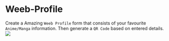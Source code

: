 # Weeb-Profile
Create a Amazing `Weeb Profile` form that consists of your favourite `Anime/Manga` information. Then generate a `QR Code` based on entered details.
<img src="https://animevyuh.org/wp-content/uploads/2021/08/Taruns_Anime_Profile-1.png"/>

